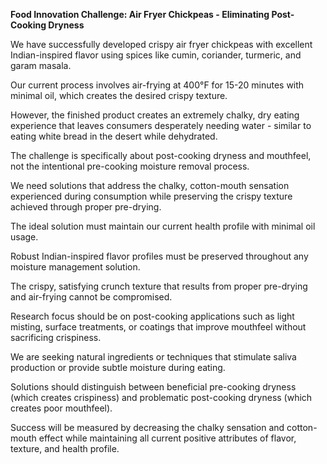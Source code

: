 **Food Innovation Challenge: Air Fryer Chickpeas - Eliminating Post-Cooking Dryness**

We have successfully developed crispy air fryer chickpeas with excellent Indian-inspired flavor using spices like cumin, coriander, turmeric, and garam masala.

Our current process involves air-frying at 400°F for 15-20 minutes with minimal oil, which creates the desired crispy texture.

However, the finished product creates an extremely chalky, dry eating experience that leaves consumers desperately needing water - similar to eating white bread in the desert while dehydrated.

The challenge is specifically about post-cooking dryness and mouthfeel, not the intentional pre-cooking moisture removal process.

We need solutions that address the chalky, cotton-mouth sensation experienced during consumption while preserving the crispy texture achieved through proper pre-drying.

The ideal solution must maintain our current health profile with minimal oil usage.

Robust Indian-inspired flavor profiles must be preserved throughout any moisture management solution.

The crispy, satisfying crunch texture that results from proper pre-drying and air-frying cannot be compromised.

Research focus should be on post-cooking applications such as light misting, surface treatments, or coatings that improve mouthfeel without sacrificing crispiness.

We are seeking natural ingredients or techniques that stimulate saliva production or provide subtle moisture during eating.

Solutions should distinguish between beneficial pre-cooking dryness (which creates crispiness) and problematic post-cooking dryness (which creates poor mouthfeel).

Success will be measured by decreasing the chalky sensation and cotton-mouth effect while maintaining all current positive attributes of flavor, texture, and health profile.